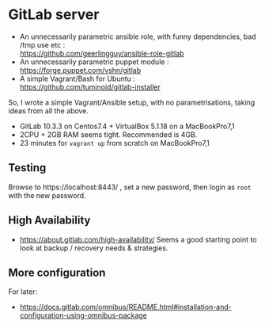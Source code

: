 # GitLab server

- An unnecessarily parametric ansible role, with funny dependencies, bad /tmp use etc :  
  https://github.com/geerlingguy/ansible-role-gitlab
- An unnecessarily parametric puppet module :  
  https://forge.puppet.com/vshn/gitlab
- A simple Vagrant/Bash for Ubuntu :  
  https://github.com/tuminoid/gitlab-installer

So, I wrote a simple Vagrant/Ansible setup, with no parametrisations, taking ideas from all the above.

- GitLab 10.3.3 on Centos7.4 + VirtualBox 5.1.18 on a MacBookPro7,1 
- 2CPU + 2GB RAM seems tight. Recommended is 4GB.
- 23 minutes for `vagrant up` from scratch on MacBookPro7,1

## Testing
Browse to https://localhost:8443/ , set a new password, then login as `root` with the new password.

## High Availability
- https://about.gitlab.com/high-availability/
Seems a good starting point to look at backup / recovery needs & strategies.

## More configuration
For later:
- https://docs.gitlab.com/omnibus/README.html#installation-and-configuration-using-omnibus-package

